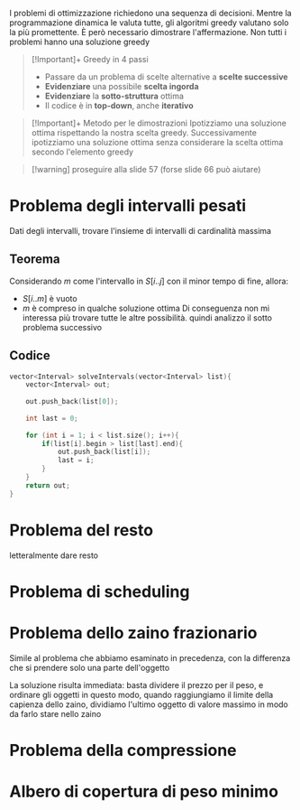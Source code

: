 I problemi di ottimizzazione richiedono una sequenza di decisioni. 
Mentre la programmazione dinamica le valuta tutte, gli algoritmi greedy valutano solo la più promettente. È però necessario dimostrare l'affermazione.
Non tutti i problemi hanno una soluzione greedy


> [!Important]+ Greedy in 4 passi
> - Passare da un problema di scelte alternative a **scelte successive**
> - **Evidenziare** una possibile **scelta ingorda**
> - **Evidenziare** la **sotto-struttura** ottima
> - Il codice è in **top-down**, anche **iterativo**


> [!Important]+ Metodo per le dimostrazioni
> Ipotizziamo una soluzione ottima rispettando la nostra scelta greedy. Successivamente ipotizziamo una soluzione ottima senza considerare la scelta ottima secondo l'elemento greedy

> [!warning] proseguire alla slide 57 (forse slide 66 può aiutare)



# Problema degli intervalli pesati
Dati degli intervalli, trovare l'insieme di intervalli di cardinalità massima
## Teorema
Considerando $m$ come l'intervallo in $S[i..j]$ con il minor tempo di fine, allora:
- $S[i..m]$ è vuoto
- $m$ è compreso in qualche soluzione ottima
Di conseguenza non mi interessa più trovare tutte le altre possibilità. quindi analizzo il sotto problema successivo
## Codice
```c++
vector<Interval> solveIntervals(vector<Interval> list){
	vector<Interval> out;
	  
	out.push_back(list[0]);
	  
	int last = 0;
	 
	for (int i = 1; i < list.size(); i++){
		if(list[i].begin > list[last].end){
			out.push_back(list[i]);
			last = i;
		}
	}
	return out;
}
```

# Problema del resto
letteralmente dare resto
# Problema di scheduling


# Problema dello zaino frazionario
Simile al problema che abbiamo esaminato in precedenza, con la differenza che si prendere solo una parte dell'oggetto

La soluzione risulta immediata: basta dividere il prezzo per il peso, e ordinare gli oggetti in questo modo, quando raggiungiamo il limite della capienza dello zaino, dividiamo l'ultimo oggetto di valore massimo in modo da farlo stare nello zaino

# Problema della compressione

# Albero di copertura di peso minimo